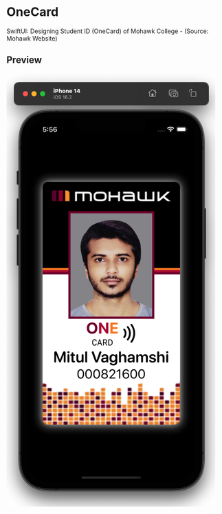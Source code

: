 # OneCard
 SwiftUI: Designing Student ID (OneCard) of Mohawk College - (Source: Mohawk Website)

## Preview

![Preview](screenshot.png)
